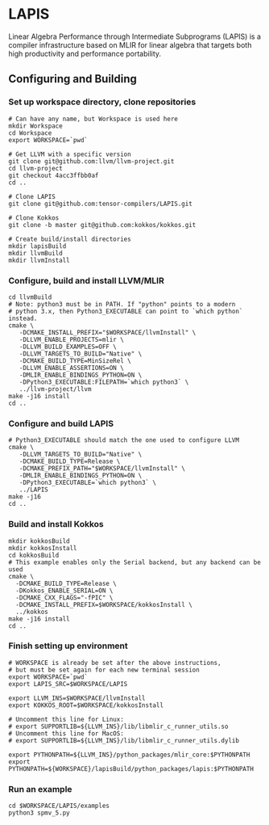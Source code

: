 # LAPIS

Linear Algebra Performance through Intermediate Subprograms (LAPIS) is a compiler infrastructure based on MLIR for linear algebra that targets both high productivity and performance portability.

## Configuring and Building

### Set up workspace directory, clone repositories
```
# Can have any name, but Workspace is used here
mkdir Workspace
cd Workspace
export WORKSPACE=`pwd`

# Get LLVM with a specific version
git clone git@github.com:llvm/llvm-project.git
cd llvm-project
git checkout 4acc3ffbb0af
cd ..

# Clone LAPIS
git clone git@github.com:tensor-compilers/LAPIS.git

# Clone Kokkos
git clone -b master git@github.com:kokkos/kokkos.git

# Create build/install directories
mkdir lapisBuild
mkdir llvmBuild
mkdir llvmInstall
```
### Configure, build and install LLVM/MLIR
```
cd llvmBuild
# Note: python3 must be in PATH. If "python" points to a modern
# python 3.x, then Python3_EXECUTABLE can point to `which python` instead.
cmake \
   -DCMAKE_INSTALL_PREFIX="$WORKSPACE/llvmInstall" \
   -DLLVM_ENABLE_PROJECTS=mlir \
   -DLLVM_BUILD_EXAMPLES=OFF \
   -DLLVM_TARGETS_TO_BUILD="Native" \
   -DCMAKE_BUILD_TYPE=MinSizeRel \
   -DLLVM_ENABLE_ASSERTIONS=ON \
   -DMLIR_ENABLE_BINDINGS_PYTHON=ON \
   -DPython3_EXECUTABLE:FILEPATH=`which python3` \
   ../llvm-project/llvm
make -j16 install
cd ..
```
### Configure and build LAPIS
```
# Python3_EXECUTABLE should match the one used to configure LLVM
cmake \
   -DLLVM_TARGETS_TO_BUILD="Native" \
   -DCMAKE_BUILD_TYPE=Release \
   -DCMAKE_PREFIX_PATH="$WORKSPACE/llvmInstall" \
   -DMLIR_ENABLE_BINDINGS_PYTHON=ON \
   -DPython3_EXECUTABLE=`which python3` \
   ../LAPIS
make -j16
cd ..
```

### Build and install Kokkos
```
mkdir kokkosBuild
mkdir kokkosInstall
cd kokkosBuild
# This example enables only the Serial backend, but any backend can be used
cmake \
  -DCMAKE_BUILD_TYPE=Release \
  -DKokkos_ENABLE_SERIAL=ON \
  -DCMAKE_CXX_FLAGS="-fPIC" \
  -DCMAKE_INSTALL_PREFIX=$WORKSPACE/kokkosInstall \
  ../kokkos
make -j16 install
cd ..
```

### Finish setting up environment
```
# WORKSPACE is already be set after the above instructions,
# but must be set again for each new terminal session
export WORKSPACE=`pwd`
export LAPIS_SRC=$WORKSPACE/LAPIS

export LLVM_INS=$WORKSPACE/llvmInstall
export KOKKOS_ROOT=$WORKSPACE/kokkosInstall

# Uncomment this line for Linux:
# export SUPPORTLIB=${LLVM_INS}/lib/libmlir_c_runner_utils.so
# Uncomment this line for MacOS:
# export SUPPORTLIB=${LLVM_INS}/lib/libmlir_c_runner_utils.dylib

export PYTHONPATH=${LLVM_INS}/python_packages/mlir_core:$PYTHONPATH
export PYTHONPATH=${WORKSPACE}/lapisBuild/python_packages/lapis:$PYTHONPATH
```
### Run an example
```
cd $WORKSPACE/LAPIS/examples
python3 spmv_5.py
```

<!--
TODO: for when torch-mlir support is restored

#export TORCH_MLIR_SRC=/home/knliege/dev/llvm-kokkos/torch-mlir-kokkos
#export TORCH_MLIR_INS=/home/knliege/local/torch-mlir
#export PYTHONPATH=${TORCH_MLIR_INS}/python_packages/torch_mlir:$PYTHONPATH
-->


